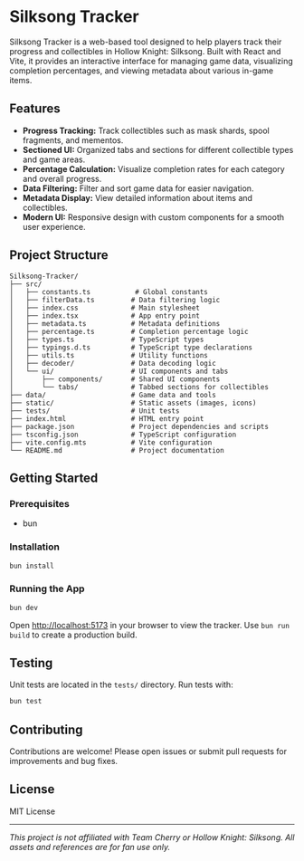 # Silksong Tracker

Silksong Tracker is a web-based tool designed to help players track their progress and collectibles in Hollow Knight: Silksong. Built with React and Vite, it provides an interactive interface for managing game data, visualizing completion percentages, and viewing metadata about various in-game items.

## Features

- **Progress Tracking:** Track collectibles such as mask shards, spool fragments, and mementos.
- **Sectioned UI:** Organized tabs and sections for different collectible types and game areas.
- **Percentage Calculation:** Visualize completion rates for each category and overall progress.
- **Data Filtering:** Filter and sort game data for easier navigation.
- **Metadata Display:** View detailed information about items and collectibles.
- **Modern UI:** Responsive design with custom components for a smooth user experience.

## Project Structure

```
Silksong-Tracker/
├── src/
│   ├── constants.ts           # Global constants
│   ├── filterData.ts         # Data filtering logic
│   ├── index.css             # Main stylesheet
│   ├── index.tsx             # App entry point
│   ├── metadata.ts           # Metadata definitions
│   ├── percentage.ts         # Completion percentage logic
│   ├── types.ts              # TypeScript types
│   ├── typings.d.ts          # TypeScript type declarations
│   ├── utils.ts              # Utility functions
│   ├── decoder/              # Data decoding logic
│   └── ui/                   # UI components and tabs
│       ├── components/       # Shared UI components
│       └── tabs/             # Tabbed sections for collectibles
├── data/                     # Game data and tools
├── static/                   # Static assets (images, icons)
├── tests/                    # Unit tests
├── index.html                # HTML entry point
├── package.json              # Project dependencies and scripts
├── tsconfig.json             # TypeScript configuration
├── vite.config.mts           # Vite configuration
└── README.md                 # Project documentation
```

## Getting Started

### Prerequisites
- bun

### Installation

```bash
bun install
```

### Running the App

```bash
bun dev
```

Open [http://localhost:5173](http://localhost:5173) in your browser to view the tracker. Use `bun run build` to create a production build.

## Testing

Unit tests are located in the `tests/` directory. Run tests with:

```bash
bun test
```

## Contributing

Contributions are welcome! Please open issues or submit pull requests for improvements and bug fixes.

## License

MIT License

---

*This project is not affiliated with Team Cherry or Hollow Knight: Silksong. All assets and references are for fan use only.*
